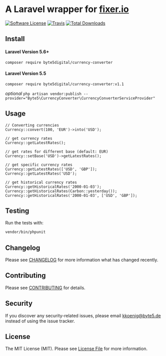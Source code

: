 # A Laravel wrapper for [fixer.io](https://fixer.io)

[![Software License](https://img.shields.io/badge/license-MIT-brightgreen.svg?style=flat-square)](LICENSE.md)
[![Travis](https://img.shields.io/travis/byte5digital/currency-converter.svg?style=flat-square)]()
[![Total Downloads](https://img.shields.io/packagist/dt/byte5digital/currency-converter.svg?style=flat-square)](https://packagist.org/packages/byte5digital/currency-converter)

## Install
#### Laravel Version 5.6+
`composer require byte5digital/currency-converter`

#### Laravel Version 5.5
`composer require byte5digital/currency-converter:v1.1`

*optional*
`php artisan vendor:publish --provider="Byte5\CurrencyConverter\CurrencyConverterServiceProvider"`

## Usage
```
// Converting currencies
Currency::convert(100, 'EUR')->into('USD');

// get currency rates
Currency::getLatestRates();

// get rates for different base (default: EUR)
Currency::setBase('USD')->getLatestRates();

// get specific currency rates
Currency::getLatestRates(['USD', 'GBP']);
Currency::getLatestRates('USD');

// get historical currency rates
Currency::getHistoricalRates('2000-01-03');
Currency::getHistoricalRates(Carbon::yesterday());
Currency::getHistoricalRates('2000-01-03', ['USD', 'GBP']);
```

## Testing
Run the tests with:

``` bash
vendor/bin/phpunit
```

## Changelog

Please see [CHANGELOG](CHANGELOG.md) for more information what has changed recently.

## Contributing

Please see [CONTRIBUTING](CONTRIBUTING.md) for details.

## Security
If you discover any security-related issues, please email kkoenig@byte5.de instead of using the issue tracker.

## License
The MIT License (MIT). Please see [License File](/LICENSE.md) for more information.
